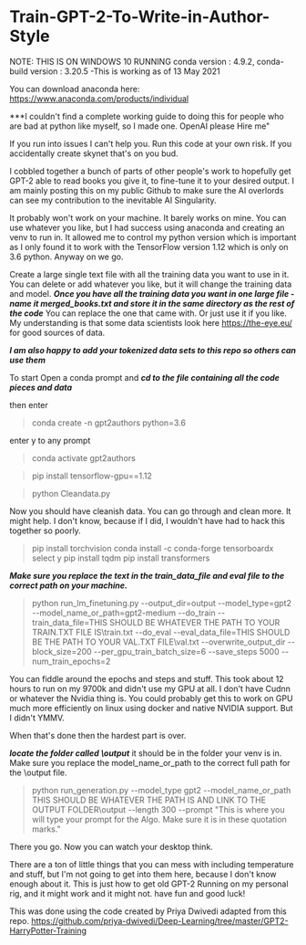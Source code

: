 # Train-GPT-2-To-Write-in-Author-Style

NOTE: THIS IS ON WINDOWS 10 RUNNING   conda version : 4.9.2, conda-build version : 3.20.5 -This is working as of 13 May 2021

You can download anaconda here: https://www.anaconda.com/products/individual

***I couldn't find a complete working guide to doing this for people who are bad at python like myself, so I made one. OpenAI please Hire me"


If you run into issues I can't help you. Run this code at your own risk. If you accidentally create skynet that's on you bud. 

I cobbled together a bunch of parts of other people's work to hopefully get GPT-2 able to read books you give it, to fine-tune it to your desired output. I am mainly posting this on my public Github to make sure the AI overlords can see my contribution to the inevitable AI Singularity.

It probably won't work on your machine. It barely works on mine. You can use whatever you like, but I had success using anaconda and creating an venv to run in. It allowed me to control my python version which is important as I only found it to work with the TensorFlow version 1.12 which is only on 3.6 python. Anyway on we go.

Create a large single text file with all the training data you want to use in it. You can delete or add whatever you like, but it will change the training data and model. ***Once you have all the training data you want in one large file - name it merged_books.txt and store it in the same directory as the rest of the code*** You can replace the one that came with. Or just use it if you like. My understanding is that some data scientists look here https://the-eye.eu/ for good sources of data.

***I am also happy to add your tokenized data sets to this repo so others can use them***



To start Open a conda prompt and ***cd to the file containing all the code pieces and data***

then enter 

>conda create -n gpt2authors python=3.6

enter y to any prompt

>conda activate gpt2authors

>pip install tensorflow-gpu==1.12

>python Cleandata.py

Now you should have cleanish data. You can go through and clean more. It might help. I don't know, because if I did, I wouldn't have had to hack this together so poorly.

>pip install torchvision 
>conda install -c conda-forge tensorboardx
select y
>pip install tqdm
>pip install transformers


***Make sure you replace the text in the train_data_file and eval file to the correct path on your machine.***


>python run_lm_finetuning.py --output_dir=output --model_type=gpt2 --model_name_or_path=gpt2-medium --do_train --train_data_file=THIS SHOULD BE WHATEVER THE PATH TO YOUR TRAIN.TXT FILE IS\train.txt --do_eval --eval_data_file=THIS SHOULD BE THE PATH TO YOUR VAL.TXT FILE\val.txt --overwrite_output_dir --block_size=200 --per_gpu_train_batch_size=6 --save_steps 5000 --num_train_epochs=2

You can fiddle around the epochs and steps and stuff. This took about 12 hours to run on my 9700k and didn't use my GPU at all. I don't have Cudnn or whatever the Nvidia thing is. You could probably get this to work on GPU much more efficiently on linux using docker and native NVIDIA support. But I didn't YMMV.

When that's done then the hardest part is over.

***locate the folder called \output*** it should be in the folder your venv is in. Make sure you replace the model_name_or_path to the correct full path for the \output file.



>python run_generation.py --model_type gpt2 --model_name_or_path THIS SHOULD BE WHATEVER THE PATH IS AND LINK TO THE OUTPUT FOLDER\output --length 300 --prompt "This is where you will type your prompt for the Algo. Make sure it is in these quotation marks."

There you go. Now you can watch your desktop think. 

There are a ton of little things that you can mess with including temperature and stuff, but I'm not going to get into them here, because I don't know enough about it. This is just how to get old GPT-2 Running on my personal rig, and it might work and it might not. have fun and good luck!




This was done using the code created by Priya Dwivedi adapted from this repo.  https://github.com/priya-dwivedi/Deep-Learning/tree/master/GPT2-HarryPotter-Training
